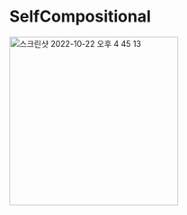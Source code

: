# SelfCompositional
<img width="300" alt="스크린샷 2022-10-22 오후 4 45 13" src="https://user-images.githubusercontent.com/44957712/197327378-069bceb3-70b3-4ef0-b57a-6c332a8f8164.png">
